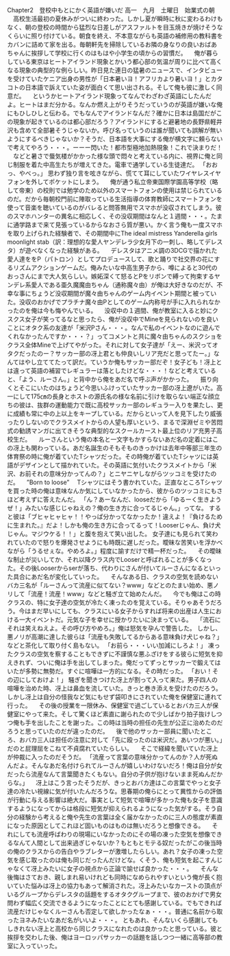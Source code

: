 Chapter2　登校中もとにかく英語が嫌いだ
高一　九月　土曜日　始業式の朝
　高校生活最初の夏休みがついに終わった。しかし夏が瞬時に秋に変わるわけもなく、朝の登校の時間から猛烈な日差しがアスファルトを目玉焼きが焼けそうなくらいに照り付けている。朝食を終え、不本意ながらも英語の補修用の教科書をカバンに詰めて家を出る。毎朝軒先を掃除しているお隣の身なりの良いおばあちゃんに挨拶して学校に行くのはもはや小学生の頃からの習慣だ。
　俺が暮らしている東京はヒートアイランド現象とかいう都心部の気温が周りに比べて高くなる現象の典型的な例らしい。昨日見た連日の猛暑のニュースで、インタビューを受けていたケニア出身の男性が「日本暑いヨ！アフリカより暑いヨ！」とカタコトの日本語で訴えていた姿が面白くて思い出される。そして俺も彼に激しく同意だ。
　というかヒートアイランド現象ってなんでわざわざ英語にしたんだよ。ヒートはまだ分かる。なんか燃え上がりそうだっていうのが英語が嫌いな俺にもひしひしと伝わる。でもなんでアイランドなんだ？確かに日本は島国だがこの現象が起きているのは都心部だろう？アイランドにすると避暑地の長野県軽井沢も含めて全部暑そうじゃないか。呼び名っていうのは誰が聞いても誤解が無いようにするべきじゃないか？そうだ、日本語を大事にする俺が横文字に頼らないで考えてやろう・・・。ーーー閃いた！都市型極地加熱現象！これで決まりだ！
　などと暑さで蜃気楼がかかった様な頭で悶々と考えている内に、視界に俺と同じ制服を着た中高生たちが増えてきた。電車で通学している生徒達だ。
「おおっ、やべっ。」
思わず独り言を呟きながら、慌てて耳にしていたワイヤレスイヤフォンを外してポケットにしまう。
　俺が通う私立帝東国際学園高等学校（略して帝東）の校則では勉学のため以外のスマートフォンの使用は禁じられているのだ。だから毎朝校門前に陣取っている生活指導の体育教師にスマートフォンを使って音楽を聴いているのがバレると問答無用でスマホが没収されてしまう。彼のスマホハンターの異名に相応しく、その没収期間はなんと１週間・・・。たまに通学路まで来て見張っているからなおさら質が悪い。かく言う俺も一度スマホを取り上げられた経験者で、その期間中にThe ideal mistress Yanderella girls moonlight stab（訳：理想的な愛人ヤンデレラ少女月下の一刺し、略してデレスタ）が遊べなくなった経験がある。
　デレスタはアニメ調の3DCGで描かれた愛人達ををP（パトロン）としてプロデュースして、歌と踊りで社交界の花にするリズムアクションゲームだ。俺みたいな中高生男子から、噂によると30代のおっさんにまで大人気らしい。嫉妬深くて怒るとPをリボンで縛って拘束するヤンデレ系愛人である亜久魔魔由ちゃん（通称魔々由）が俺は大好きなのだが、不幸な事にちょうど没収期間が魔々由ちゃんのゲーム内イベント期間と被っていた。没収のおかげでプラチナ魔々由Pとしてのゲーム内称号が手に入れられなかったのを俺は今も悔やんでいる。
　没収中の１週間、俺が教室に入ると妙にクスクス女子が笑ってるなと思ったら、俺が没収中でMineを見られないのを良いことにオタク系の友達が「米沢Pさん・・・。なんで私のイベントなのに遊んでくれなかったんですか・・・？」ってコメントと共に魔々由ちゃんのスクショをクラス全体Mineで上げてやがった。それに対して女子達が「えー、米沢ってオタクだったのー？サッカー部の冴上君とも仲良いしリア充だと思ってたー。」なんてはやし立ててたって訳だ。ていうか俺もサッカー部だぞ！女子ども！冴上とは違って英語の補習でレギュラーは落としたけどな・・・！などと考えていると、「よう、ルーさん。」と背中から俺をあだ名で呼ぶ声がかかった。
　振り向くとそこにいたのはちょうど今思いふけっていたサッカー部の冴上遼がいた。高一にして175㎝の長身とホストの源氏名の様な名前に引けを取らない端正な顔立ちの彼は、抜群の運動能力で既に高校サッカー部のレギュラー入りを果たし、更に成績も常に中の上以上をキープしている。だからといって人を見下したり威張ったりしないのでクラスメイトからの人望も厚いという、まるで深淵ゼミや苦悶式の勧誘マンガに出てきそうな典型的なスクールカースト最上位のリア充男子高校生だ。
　ルーさんという俺の本名と一文字もかすらないあだ名の定着にはこの冴上も関わっている。あだ名誕生のそもそものきっかけは去年中等部三年生の体育祭の時に俺が着ていたTシャツだった。その時俺が着ていたTシャツには英語がデザインとして描かれていた。その英語に気付いたクラスメイトから「米沢、お前それの意味分かってんの？」とニヤニヤしながらツッコミを受けたのだ。
　”Born to loose”
　Tシャツにはそう書かれていた。正直なところTシャツを買った時の俺は意味なんか気にしていなかったから、彼からのツッコミにもさほど考えずに答えたんだ。
「ん？あーなんだ、looseだから「ゆるーく生きようぜ！」みたいな感じじゃねえの？俺の生き方に合ってるじゃん。」ってな。
すると彼は「ブヒャヒャヒャ！！やっぱ分かってなかったか！違えよ！『負けるために生まれた。』だよ！しかも俺の生き方に合ってるって！Looserじゃん、負け犬じゃん。マジウケる！！」と腹を抱えて笑い出した。
女子達にも見られて笑われていたので怒りを爆発させようにも時既に遅しだった。曖昧な苦笑いを浮かべながら「うるせぇな。やめろよ。」程度に諭すだけで精一杯だった。
　その曖昧な制止が災いしてか、それ以降クラス内でLooserと呼ばれることが多くなった。その後Looserからserが落ち、代わりにさんが付いてルーさんになるといった具合にあだ名が変化していった。
　そんなある日、クラスの空気を読めないバカ三名が「ルーさんって流産に似てない？www」などとのたまい始め、悪ノリして「流産！流産！www」などと騒ぎ立て始めたんだ。
　今でも俺はこの時クラスの、特に女子達の空気が冷たく凍ったのを覚えている。そりゃあそうだろう。今はまだ早いにしても、クラスにいる女子からすれば将来の出産は人生における一大イベントだ。元気な子を幸せに授かりたいに決まっている。
　「流石にそれは笑えねえよ。その呼び方やめろ。」俺は怒気を孕んで警告した。
しかし、悪ノリが高潮に達した彼らは「流産も失敗してるからある意味負け犬じゃね？」などと茶化して取り付く島もない。
「お前ら・・・いい加減にしろよ！」
凍ったクラスの空気を察することもできずに不謹慎な悪ふざけをする彼らに短気を抑えきれず、ついに俺は手を出してしまった。俺だってずっとサッカーで鍛えてはいたが多勢に無勢だ。すぐに喧嘩は一方的になる。その時だった。
「おい！その辺にしておけよ！」
騒ぎを聞きつけた冴上が割って入って来た。男子四人の喧嘩を治めた時、冴上は鼻血を流していた。きっと巻き添えを受けたのだろう。しかし冴上は自分の怪我など気にもせず袋叩きにされていた俺を保健室に連れて行った。
　その後の授業を一限休み、保健室で過ごしているとおバカ三人が保健室にやって来た。そして驚くほど素直に謝られたので少しばかり拍子抜けしつつ俺も手を出したことを謝った。この時は当時の担任の先生が公正に治めたのだろうと思っていたのだが違ったのだ。
　後で他のサッカー部員に聞いたところ、おバカ三人は担任の注意に対して「先に殴ったのは米沢だ。あいつが悪い。」だのと屁理屈をこねて不貞腐れていたらしい。
　そこで経緯を聞いていた冴上が仲裁に入ったのだそうだ。
「流産って言葉の意味分かってんのか？人が死ぬんだよ。そんなあだ名付けられてルーさんが嬉しいわけないだろ！俺は自分が女だったら流産なんて言葉聞きたくもない。自分の子供が抱けないまま死ぬんだからな。」
　冴上はこう言ったそうだが、きっとおバカ達はこの言葉でやっと女子達の冷たい視線に気が付いたんだろうな。思春期の俺らにとって異性からの評価が行動に与える影響は絶大だ。事実として短気で喧嘩が多かった俺も女子を意識するようになってからは格段に短気が抑えられるようになった気がする。そう自分の経験から考えると俺や先生の言葉は全く届かなかったのに三人の態度が素直になった原因としてこれほど固いものはものは無いだろうと想像できる。
　それにしても流産呼ばわりの現場にいなかったのにその場の凍った空気を想像できるなんて人間として出来過ぎじゃないか？もともとモテる奴だったがこの後当時の俺のクラスからの告白やラブレターが激増したらしい。あれ？女子の凍った空気を感じ取ったのは俺も同じだったんだけどな。くそう、俺も短気を起こすんじゃなくて冴上みたいに女子の視点から正論で諭せば良かった・・・。
　そんな後悔はさておき、親しまれ易いけれども同時になめられやすいという俺が長く抱いていた悩みは冴上の協力もあって解消された。冴上みたいなカーストの頂点がいるグループからデレスタの話題をするオタクグループまで、彼のおかげで男女問わず幅広く交流できるようになったことにとても感謝している。でもできれば流産だけじゃなくルーさんも否定して欲しかったなぁ・・・。普通に名前から取ったヨネみたいなあだ名がいいよ・・・。
ともあれ、そんないくら感謝してもしきれない冴上と高校から同じクラスになれたのは良かったと思っている。彼と挨拶を交わした後、俺はヨーロッパサッカーの話題を話しつつ一緒に高等部の教室に入っていった。